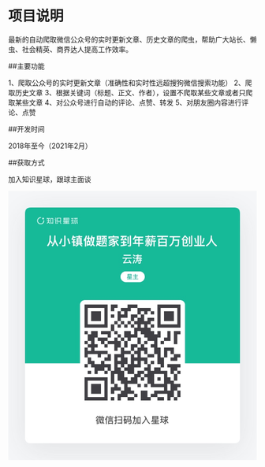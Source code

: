 # 项目说明

最新的自动爬取微信公众号的实时更新文章、历史文章的爬虫，帮助广大站长、懒虫、社会精英、商界达人提高工作效率。

##主要功能

1、爬取公众号的实时更新文章（准确性和实时性远超搜狗微信搜索功能）
2、爬取历史文章
3、根据关键词（标题、正文、作者），设置不爬取某些文章或者只爬取某些文章
4、对公众号进行自动的评论、点赞、转发
5、对朋友圈内容进行评论、点赞

##开发时间

2018年至今（2021年2月）

##获取方式

加入知识星球，跟球主面谈

![zsxq](zsxq.jpg)

